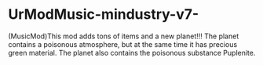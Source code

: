 # UrModMusic-mindustry-v7-
(MusicMod)This mod adds tons of items and a new planet!!! The planet contains a poisonous atmosphere, but at the same time it has precious green material. The planet also contains the poisonous substance Puplenite.
